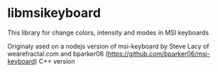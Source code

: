 libmsikeyboard
==============

This library for change colors, intensity and modes in MSI keyboards

Originaly ased on a nodejs version of msi-keyboard by Steve Lacy of wearefractal.com
and bparker06 (https://github.com/bparker06/msi-keyboard) C++ version
